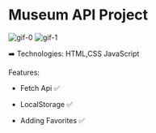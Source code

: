 # Museum API Project
![gif-0](https://user-images.githubusercontent.com/89296753/223132031-98e32c68-1461-457e-98c0-a5a334539bd9.gif)
![gif-1](https://user-images.githubusercontent.com/89296753/223132756-f576d1e8-2a3f-483a-aac1-48c291f71994.gif)

➡️ Technologies: HTML,CSS JavaScript

Features:

- Fetch Api ✅

- LocalStorage ✅

- Adding Favorites ✅
